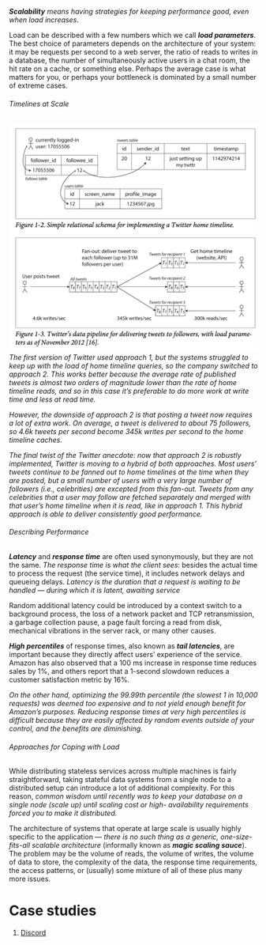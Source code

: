 ***Scalability*** *means having strategies for keeping performance good, even when load increases*.

Load can be described with a few numbers which we call ***load parameters***. The best choice of parameters depends on the architecture of your system: it may be requests per second to a web server, the ratio of reads to writes in a database, the number of simultaneously active users in a chat room, the hit rate on a cache, or something else. Perhaps the average case is what matters for you, or perhaps your bottleneck is dominated by a small number of extreme cases.

###### Timelines at Scale

![Pasted image 20230628184059](../../../_Attachments/Pasted%20image%2020230628184059.png)
*The first version of Twitter used approach 1, but the systems struggled to keep up with the load of home timeline queries, so the company switched to approach 2. This works better because the average rate of published tweets is almost two orders of magnitude lower than the rate of home timeline reads, and so in this case it’s preferable to do more work at write time and less at read time.*

*However, the downside of approach 2 is that posting a tweet now requires a lot of extra work. On average, a tweet is delivered to about 75 followers, so 4.6k tweets per second become 345k writes per second to the home timeline caches.*

*The final twist of the Twitter anecdote: now that approach 2 is robustly implemented, Twitter is moving to a hybrid of both approaches. Most users’ tweets continue to be fanned out to home timelines at the time when they are posted, but a small number of users with a very large number of followers (i.e., celebrities) are excepted from this fan-out. Tweets from any celebrities that a user may follow are fetched separately and merged with that user’s home timeline when it is read, like in approach 1. This hybrid approach is able to deliver consistently good performance.*

###### Describing Performance

***Latency*** and ***response time*** are often used synonymously, but they are not the same. *The response time is what the client sees*: besides the actual time to process the request (the service time), it includes network delays and queueing delays. *Latency is the duration that a request is waiting to be handled — during which it is latent, awaiting service*

Random additional latency could be introduced by a context switch to a background process, the loss of a network packet and TCP retransmission, a garbage collection pause, a page fault forcing a read from disk, mechanical vibrations in the server rack, or many other causes.

***High percentiles*** of response times, also known as ***tail latencies***, are important because they directly affect users’ experience of the service. Amazon has also observed that a 100 ms increase in response time reduces sales by 1%, and others report that a 1-second slowdown reduces a customer satisfaction metric by 16%.

*On the other hand, optimizing the 99.99th percentile (the slowest 1 in 10,000 requests) was deemed too expensive and to not yield enough benefit for Amazon’s purposes. Reducing response times at very high percentiles is difficult because they are easily affected by random events outside of your control, and the benefits are diminishing.*

###### Approaches for Coping with Load

While distributing stateless services across multiple machines is fairly straightforward, taking stateful data systems from a single node to a distributed setup can introduce a lot of additional complexity. For this reason, *common wisdom until recently was to keep your database on a single node (scale up) until scaling cost or high- availability requirements forced you to make it distributed.*

The architecture of systems that operate at large scale is usually highly specific to the application — *there is no such thing as a generic, one-size-fits-all scalable architecture* (informally known as ***magic scaling sauce***). The problem may be the volume of reads, the volume of writes, the volume of data to store, the complexity of the data, the response time requirements, the access patterns, or (usually) some mixture of all of these plus many more issues.

# Case studies

1. [Discord](../Examples/Discord.md)